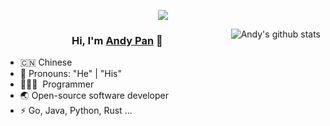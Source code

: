 <p align="center">
  <img align="center" src="https://raw.githubusercontent.com/panjf2000/panjf2000/master/bg.gif" />
</p>

<img align="right" src="https://github-readme-stats.vercel.app/api?username=panjf2000&show_icons=true&theme=algolia" alt="Andy's github stats" />

<h3 align="center">Hi, I'm <a href="https://andypan.site">Andy Pan</a> 🎉</h1>

- 🇨🇳 Chinese
- 👔 Pronouns: "He" | "His"
- 🧑🏻‍💻 &nbsp;Programmer
- 🌏 Open-source software developer
- ⚡ Go, Java, Python, Rust ...


<!-- 
<img align="right" src="https://github-readme-stats.vercel.app/api/top-langs/?username=panjf2000&show_icons=true&theme=cobalt&layout=compact" alt="Top Langs" />
-->
